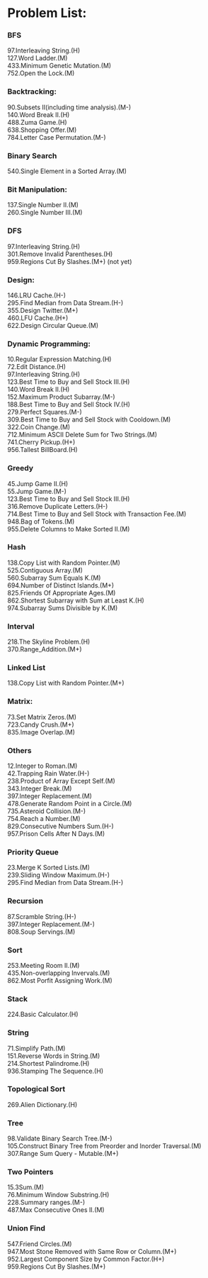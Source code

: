 # Problem List:  
 
### BFS
97.Interleaving String.(H)  
127.Word Ladder.(M)  
433.Minimum Genetic Mutation.(M)  
752.Open the Lock.(M)  
 
### Backtracking:  
90.Subsets II(including time analysis).(M-)  
140.Word Break II.(H)  
488.Zuma Game.(H)  
638.Shopping Offer.(M)  
784.Letter Case Permutation.(M-)  

### Binary Search
540.Single Element in a Sorted Array.(M) 

### Bit Manipulation:
137.Single Number II.(M)  
260.Single Number III.(M)   

### DFS
97.Interleaving String.(H)  
301.Remove Invalid Parentheses.(H)  
959.Regions Cut By Slashes.(M+)  (not yet)

### Design:
146.LRU Cache.(H-)   
295.Find Median from Data Stream.(H-)   
355.Design Twitter.(M+)  
460.LFU Cache.(H+)  
622.Design Circular Queue.(M)     

### Dynamic Programming:
10.Regular Expression Matching.(H)  
72.Edit Distance.(H)  
97.Interleaving String.(H)  
123.Best Time to Buy and Sell Stock III.(H)  
140.Word Break II.(H)  
152.Maximum Product Subarray.(M-)  
188.Best Time to Buy and Sell Stock IV.(H)  
279.Perfect Squares.(M-)  
309.Best Time to Buy and Sell Stock with Cooldown.(M)  
322.Coin Change.(M)  
712.Minimum ASCII Delete Sum for Two Strings.(M)  
741.Cherry Pickup.(H+)  
956.Tallest BillBoard.(H)   

### Greedy
45.Jump Game II.(H)  
55.Jump Game.(M-)  
123.Best Time to Buy and Sell Stock III.(H)  
316.Remove Duplicate Letters.(H-)  
714.Best Time to Buy and Sell Stock with Transaction Fee.(M)  
948.Bag of Tokens.(M)  
955.Delete Columns to Make Sorted II.(M)  

### Hash
138.Copy List with Random Pointer.(M)  
525.Contiguous Array.(M)  
560.Subarray Sum Equals K.(M)  
694.Number of Distinct Islands.(M+)  
825.Friends Of Appropriate Ages.(M)  
862.Shortest Subarray with Sum at Least K.(H)  
974.Subarray Sums Divisible by K.(M)  

### Interval
218.The Skyline Problem.(H)  
370.Range_Addition.(M+)  

### Linked List
138.Copy List with Random Pointer.(M+)  

### Matrix:
73.Set Matrix Zeros.(M)   
723.Candy Crush.(M+)  
835.Image Overlap.(M)  

### Others
12.Integer to Roman.(M)  
42.Trapping Rain Water.(H-)  
238.Product of Array Except Self.(M)  
343.Integer Break.(M)  
397.Integer Replacement.(M)  
478.Generate Random Point in a Circle.(M)  
735.Asteroid Collision.(M-)  
754.Reach a Number.(M)  
829.Consecutive Numbers Sum.(H-)  
957.Prison Cells After N Days.(M)   

### Priority Queue
23.Merge K Sorted Lists.(M)  
239.Sliding Window Maximum.(H-)    
295.Find Median from Data Stream.(H-)  

### Recursion
87.Scramble String.(H-)  
397.Integer Replacement.(M-)  
808.Soup Servings.(M)  

### Sort
253.Meeting Room II.(M)  
435.Non-overlapping Invervals.(M)  
862.Most Porfit Assigning Work.(M)  

### Stack
224.Basic Calculator.(H)  

### String
71.Simplify Path.(M)  
151.Reverse Words in String.(M)  
214.Shortest Palindrome.(H)  
936.Stamping The Sequence.(H)  

### Topological Sort
269.Alien Dictionary.(H)  

### Tree
98.Validate Binary Search Tree.(M-)  
105.Construct Binary Tree from Preorder and Inorder Traversal.(M)  
307.Range Sum Query - Mutable.(M+)  

### Two Pointers
15.3Sum.(M)  
76.Minimum Window Substring.(H)  
228.Summary ranges.(M-)  
487.Max Consecutive Ones II.(M)  

### Union Find
547.Friend Circles.(M)  
947.Most Stone Removed with Same Row or Column.(M+)  
952.Largest Component Size by Common Factor.(H+)  
959.Regions Cut By Slashes.(M+)  
  

   




